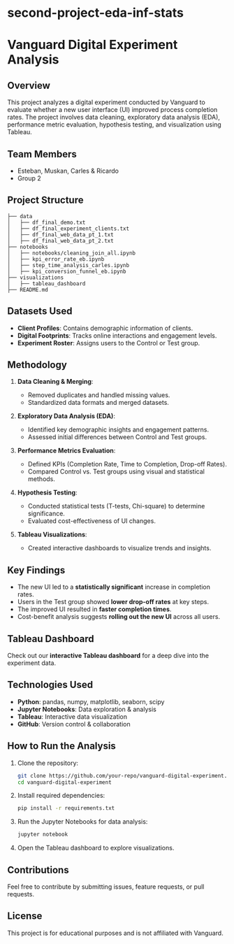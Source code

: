 # second-project-eda-inf-stats

# Vanguard Digital Experiment Analysis

## Overview
This project analyzes a digital experiment conducted by Vanguard to evaluate whether a new user interface (UI) improved process completion rates. The project involves data cleaning, exploratory data analysis (EDA), performance metric evaluation, hypothesis testing, and visualization using Tableau.

## Team Members
- Esteban, Muskan, Carles & Ricardo
- Group 2

## Project Structure
```
├── data
│   ├── df_final_demo.txt
│   ├── df_final_experiment_clients.txt
│   ├── df_final_web_data_pt_1.txt
│   ├── df_final_web_data_pt_2.txt
├── notebooks
│   ├── notebooks/cleaning_join_all.ipynb
│   ├── kpi_error_rate_eb.ipynb
│   ├── step_time_analysis_carles.ipynb
│   ├── kpi_conversion_funnel_eb.ipynb
├── visualizations
│   ├── tableau_dashboard
├── README.md
```

## Datasets Used
- **Client Profiles**: Contains demographic information of clients.
- **Digital Footprints**: Tracks online interactions and engagement levels.
- **Experiment Roster**: Assigns users to the Control or Test group.

## Methodology
1. **Data Cleaning & Merging**:
   - Removed duplicates and handled missing values.
   - Standardized data formats and merged datasets.

2. **Exploratory Data Analysis (EDA)**:
   - Identified key demographic insights and engagement patterns.
   - Assessed initial differences between Control and Test groups.

3. **Performance Metrics Evaluation**:
   - Defined KPIs (Completion Rate, Time to Completion, Drop-off Rates).
   - Compared Control vs. Test groups using visual and statistical methods.

4. **Hypothesis Testing**:
   - Conducted statistical tests (T-tests, Chi-square) to determine significance.
   - Evaluated cost-effectiveness of UI changes.

5. **Tableau Visualizations**:
   - Created interactive dashboards to visualize trends and insights.

## Key Findings
- The new UI led to a **statistically significant** increase in completion rates.
- Users in the Test group showed **lower drop-off rates** at key steps.
- The improved UI resulted in **faster completion times**.
- Cost-benefit analysis suggests **rolling out the new UI** across all users.

## Tableau Dashboard
Check out our **interactive Tableau dashboard** for a deep dive into the experiment data.

## Technologies Used
- **Python**: pandas, numpy, matplotlib, seaborn, scipy
- **Jupyter Notebooks**: Data exploration & analysis
- **Tableau**: Interactive data visualization
- **GitHub**: Version control & collaboration

## How to Run the Analysis
1. Clone the repository:
   ```bash
   git clone https://github.com/your-repo/vanguard-digital-experiment.git](https://github.com/estebanba/second-project-eda-inf-stats
   cd vanguard-digital-experiment
   ```
2. Install required dependencies:
   ```bash
   pip install -r requirements.txt
   ```
3. Run the Jupyter Notebooks for data analysis:
   ```bash
   jupyter notebook
   ```
4. Open the Tableau dashboard to explore visualizations.

## Contributions
Feel free to contribute by submitting issues, feature requests, or pull requests.

## License
This project is for educational purposes and is not affiliated with Vanguard.
